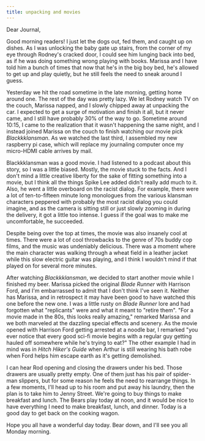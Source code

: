 ```yaml
---
title: unpacking and movies
---
```


Dear Journal,

Good morning readers! I just let the dogs out, fed them, and caught up
on dishes. As I was unlocking the baby gate up stairs, from the corner
of my eye through Rodney's cracked door, I could see him lunging back
into bed, as if he was doing something wrong playing with books. Marissa
and I have told him a bunch of times that now that he's in the big boy
bed, he's allowed to get up and play quietly, but he still feels the
need to sneak around I guess.

Yesterday we hit the road sometime in the late morning, getting home
around one. The rest of the day was pretty lazy. We let Rodney watch TV
on the couch, Marissa napped, and I slowly chipped away at unpacking the
car. I expected to get a surge of motivation and finish it all, but it
never came, and I still have probably 30% of the way to go. Sometime
around 10:15, I came to the realization that it wasn't happening the
same night, and I instead joined Marissa on the couch to finish watching
our movie pick *Blackkklansman*. As we watched the last third, I
assembled my new raspberry pi case, which will replace my journaling
computer once my micro-HDMI cable arrives by mail.

Blackkklansman was a good movie. I had listened to a podcast about this
story, so I was a little biased. Mostly, the movie stuck to the facts.
And I don't mind a little creative liberty for the sake of fitting
something into a movie, but I think all the things Spike Lee added
didn't really add much to it. Also, he went a little overboard on the
racist dialog. For example, there were a lot of ten-to-fifteen minute
long monologues from the various klansman characters peppered with
probably the most racist dialog you could imagine, and as the camera is
sitting still or just slowly zooming in during the delivery, it got a
little too intense. I guess if the goal was to make me uncomfortable, he
succeeded.

Despite being over the top at times, the movie was also insanely cool at
times. There were a lot of cool throwbacks to the genre of 70s buddy cop
films, and the music was undeniably delicious. There was a moment where
the main character was walking through a wheat field in a leather jacket
while this slow electric guitar was playing, and I think I wouldn't mind
if that played on for several more minutes.

After watching *Blackkklansman*, we decided to start another movie while
I finished my beer. Marissa picked the original *Blade Runner* with
Harrison Ford, and I'm embarrassed to admit that I don't think I've seen
it. Neither has Marissa, and in retrospect it may have been good to have
watched this one before the new one. I was a little rusty on *Blade
Runner* lore and had forgotten what "replicants" were and what it meant
to "retire them". "For a movie made in the 80s, this looks really
amazing," remarked Marissa and we both marveled at the dazzling special
effects and scenery. As the movie opened with Harrison Ford getting
arrested at a noodle bar, I remarked "you ever notice that every good
sci-fi movie begins with a regular guy getting hauled off somewhere
while he's trying to eat?" The other example I had in mind was in *Hitch
Hiker's Guide* when Arthur is still wearing his bath robe when Ford
helps him escape earth as it's getting demolished.

I can hear Rod opening and closing the drawers under his bed. Those
drawers are usually pretty empty. One of them just has his pair of
spider-man slippers, but for some reason he feels the need to rearrange
things. In a few moments, I'll head up to his room and put away his
laundry, then the plan is to take him to Jenny Street. We're going to
buy things to make breakfast and lunch. The Bears play today at noon,
and it would be nice to have everything I need to make breakfast, lunch,
and dinner. Today is a good day to get back on the cooking wagon.

Hope you all have a wonderful day today. Bear down, and I'll see you all
Monday morning.

